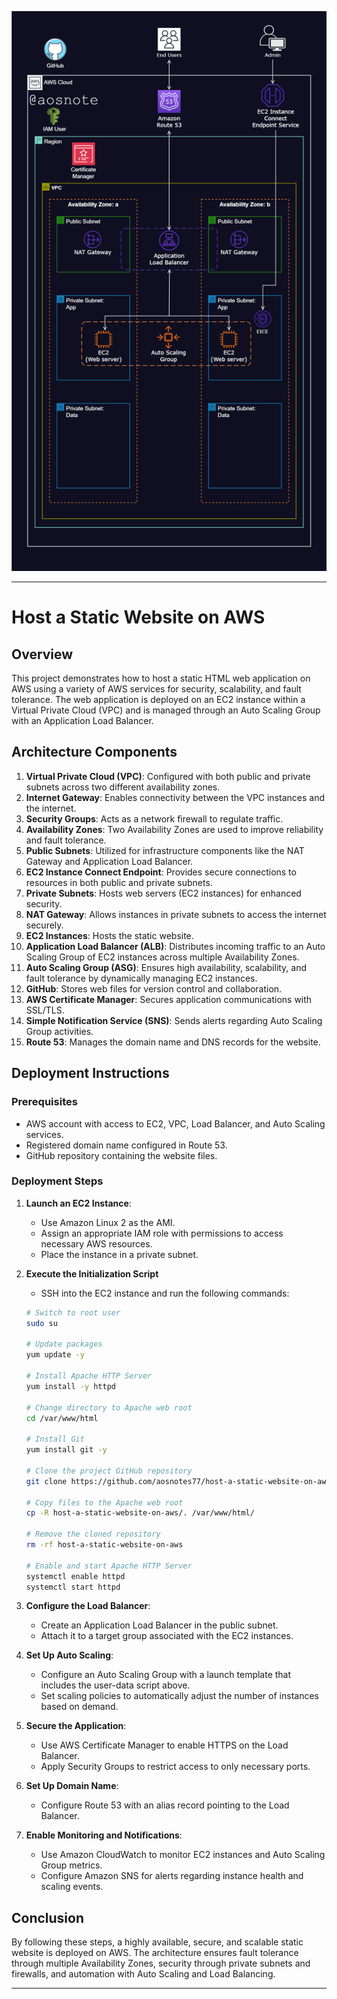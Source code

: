 ![Alt test](/Host_a_Static_Website_on_AWS.png)

---
# Host a Static Website on AWS

## Overview
This project demonstrates how to host a static HTML web application on AWS using a variety of AWS services for security, scalability, and fault tolerance. The web application is deployed on an EC2 instance within a Virtual Private Cloud (VPC) and is managed through an Auto Scaling Group with an Application Load Balancer.

## Architecture Components
1. **Virtual Private Cloud (VPC)**: Configured with both public and private subnets across two different availability zones.
2. **Internet Gateway**: Enables connectivity between the VPC instances and the internet.
3. **Security Groups**: Acts as a network firewall to regulate traffic.
4. **Availability Zones**: Two Availability Zones are used to improve reliability and fault tolerance.
5. **Public Subnets**: Utilized for infrastructure components like the NAT Gateway and Application Load Balancer.
6. **EC2 Instance Connect Endpoint**: Provides secure connections to resources in both public and private subnets.
7. **Private Subnets**: Hosts web servers (EC2 instances) for enhanced security.
8. **NAT Gateway**: Allows instances in private subnets to access the internet securely.
9. **EC2 Instances**: Hosts the static website.
10. **Application Load Balancer (ALB)**: Distributes incoming traffic to an Auto Scaling Group of EC2 instances across multiple Availability Zones.
11. **Auto Scaling Group (ASG)**: Ensures high availability, scalability, and fault tolerance by dynamically managing EC2 instances.
12. **GitHub**: Stores web files for version control and collaboration.
13. **AWS Certificate Manager**: Secures application communications with SSL/TLS.
14. **Simple Notification Service (SNS)**: Sends alerts regarding Auto Scaling Group activities.
15. **Route 53**: Manages the domain name and DNS records for the website.

## Deployment Instructions
### Prerequisites
- AWS account with access to EC2, VPC, Load Balancer, and Auto Scaling services.
- Registered domain name configured in Route 53.
- GitHub repository containing the website files.

### Deployment Steps
1. **Launch an EC2 Instance**:
   - Use Amazon Linux 2 as the AMI.
   - Assign an appropriate IAM role with permissions to access necessary AWS resources.
   - Place the instance in a private subnet.

2. **Execute the Initialization Script**
   - SSH into the EC2 instance and run the following commands:
   
   ```bash
   # Switch to root user
   sudo su
   
   # Update packages
   yum update -y
   
   # Install Apache HTTP Server
   yum install -y httpd
   
   # Change directory to Apache web root
   cd /var/www/html
   
   # Install Git
   yum install git -y
   
   # Clone the project GitHub repository
   git clone https://github.com/aosnotes77/host-a-static-website-on-aws.git
   
   # Copy files to the Apache web root
   cp -R host-a-static-website-on-aws/. /var/www/html/
   
   # Remove the cloned repository
   rm -rf host-a-static-website-on-aws
   
   # Enable and start Apache HTTP Server
   systemctl enable httpd
   systemctl start httpd
   
3. **Configure the Load Balancer**:
   - Create an Application Load Balancer in the public subnet.
   - Attach it to a target group associated with the EC2 instances.

4. **Set Up Auto Scaling**:
   - Configure an Auto Scaling Group with a launch template that includes the user-data script above.
   - Set scaling policies to automatically adjust the number of instances based on demand.

5. **Secure the Application**:
   - Use AWS Certificate Manager to enable HTTPS on the Load Balancer.
   - Apply Security Groups to restrict access to only necessary ports.

6. **Set Up Domain Name**:
   - Configure Route 53 with an alias record pointing to the Load Balancer.

7. **Enable Monitoring and Notifications**:
   - Use Amazon CloudWatch to monitor EC2 instances and Auto Scaling Group metrics.
   - Configure Amazon SNS for alerts regarding instance health and scaling events.

## Conclusion
By following these steps, a highly available, secure, and scalable static website is deployed on AWS. The architecture ensures fault tolerance through multiple Availability Zones, security through private subnets and firewalls, and automation with Auto Scaling and Load Balancing.

---
